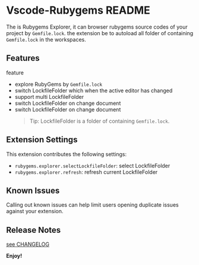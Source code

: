 # Vscode-Rubygems README

The is Rubygems Explorer, it can browser rubygems source codes of your project by `Gemfile.lock`.
the extension be to autoload all folder of containing `Gemfile.lock` in the workspaces.

## Features

feature

- explore RubyGems by `Gemfile.lock`
- switch LockfileFolder which when the active editor has changed
- support multi LockfileFolder
- switch LockfileFolder on change document
- switch LockfileFolder on change document
  > Tip: LockfileFolder is a folder of containing `Gemfile.lock`.

## Extension Settings

This extension contributes the following settings:

- `rubygems.explorer.selectLockfileFolder`: select LockfileFolder
- `rubygems.explorer.refresh`: refresh current LockfileFolder

## Known Issues

Calling out known issues can help limit users opening duplicate issues against your extension.

## Release Notes

[see CHANGELOG](./CHANGELOG.md)

**Enjoy!**
